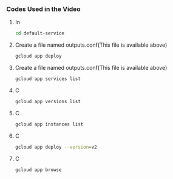 
### Codes Used in the Video

1. In 
   ```sh
   cd default-service
   ```
2. Create a file named outputs.conf(This file is available above)
   ```sh
   gcloud app deploy
   ```
2. Create a file named outputs.conf(This file is available above)
   ```sh
   gcloud app services list
   ```
2. C
   ```sh
   gcloud app versions list
   ```
2. C
   ```sh
   gcloud app instances list
   ```
2. C
   ```sh
   gcloud app deploy --version=v2
   ```
2. C
   ```sh
   gcloud app browse
   ```






